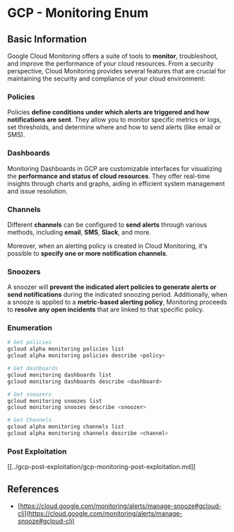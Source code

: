 # GCP - Monitoring Enum

## Basic Information

Google Cloud Monitoring offers a suite of tools to **monitor**, troubleshoot, and improve the performance of your cloud resources. From a security perspective, Cloud Monitoring provides several features that are crucial for maintaining the security and compliance of your cloud environment:

### Policies

Policies **define conditions under which alerts are triggered and how notifications are sent**. They allow you to monitor specific metrics or logs, set thresholds, and determine where and how to send alerts (like email or SMS).

### Dashboards

Monitoring Dashboards in GCP are customizable interfaces for visualizing the **performance and status of cloud resources**. They offer real-time insights through charts and graphs, aiding in efficient system management and issue resolution.

### Channels

Different **channels** can be configured to **send alerts** through various methods, including **email**, **SMS**, **Slack**, and more.

Moreover, when an alerting policy is created in Cloud Monitoring, it's possible to **specify one or more notification channels**.

### Snoozers

A snoozer will **prevent the indicated alert policies to generate alerts or send notifications** during the indicated snoozing period. Additionally, when a snooze is applied to a **metric-based alerting policy**, Monitoring proceeds to **resolve any open incidents** that are linked to that specific policy.

### Enumeration

```bash
# Get policies
gcloud alpha monitoring policies list
gcloud alpha monitoring policies describe <policy>

# Get dashboards
gcloud monitoring dashboards list
gcloud monitoring dashboards describe <dashboard>

# Get snoozers
gcloud monitoring snoozes list
gcloud monitoring snoozes describe <snoozer>

# Get Channels
gcloud alpha monitoring channels list
gcloud alpha monitoring channels describe <channel>
```

### Post Exploitation

[[../gcp-post-exploitation/gcp-monitoring-post-exploitation.md]]

## References

- [https://cloud.google.com/monitoring/alerts/manage-snooze#gcloud-cli](https://cloud.google.com/monitoring/alerts/manage-snooze#gcloud-cli)

